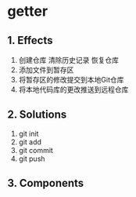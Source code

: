 # getter

## 1. **Effects**

1. 创建仓库 清除历史记录 恢复仓库
2. 添加文件到暂存区
3. 将暂存区的修改提交到本地Git仓库
4. 将本地代码库的更改推送到远程仓库

## 2. **Solutions**

1. git init
2. git add
3. git commit
4. git push

## 3. **Components**
